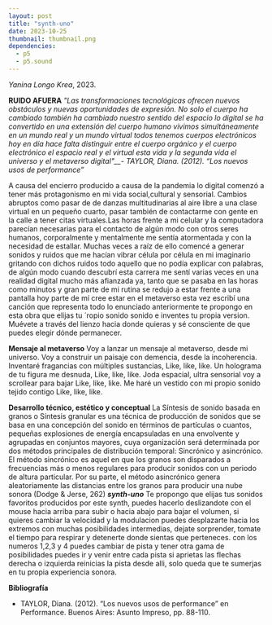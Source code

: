 ```yaml
---
layout: post
title: "synth-uno"
date: 2023-10-25
thumbnail: thumbnail.png
dependencies:
  - p5
  - p5.sound
---
```


<div id="div-sketch">
  <script type="text/javascript" src="sketch.js"></script>
</div>

_Yanina Longo Krea_, 2023.

**RUIDO AFUERA**
_"Las transformaciones tecnológicas ofrecen nuevos obstáculos y nuevas oportunidades de expresión.
No solo el cuerpo ha cambiado también ha cambiado nuestro sentido del espacio lo digital se ha convertido en una extensión del cuerpo humano vivimos simultáneamente en un mundo real y un mundo virtual todos tenemos cuerpos electrónicos hoy en día hace falta distinguir entre el cuerpo orgánico y el cuerpo electrónico el espacio real y el virtual esta vida y la segunda vida el universo y el metaverso digital"__- TAYLOR, Diana. (2012). “Los nuevos usos de performance”_

A causa del encierro producido a causa de la pandemia lo digital comenzó a tener más protagonismo en mi vida social,cultural y sensorial.
Cambios abruptos como pasar de de danzas multitudinarias al aire libre  a una clase virtual en un pequeño cuarto, pasar también de contactarme con  gente en la calle a tener citas virtuales.Las horas frente a mi celular y la computadora parecían necesarias para el contacto de algún modo con otros seres humanos, corporalmente y mentalmente me sentía atormentada y con la necesidad de estallar. Muchas veces a raíz de ello comencé a generar sonidos y ruidos que me  hacían vibrar célula por célula en mi imaginario gritando con dichos ruidos todo aquello que no podía explicar con palabras, de algún modo cuando descubrí esta carrera me sentí varias veces en una realidad digital mucho más afianzada ya, tanto que se pasaba en las horas como minutos y gran parte de mi rutina se redujo a estar frente a una pantalla hoy parte de mí cree estar en el metaverso esta vez escribí una canción que representa todo lo enunciado anteriormente te propongo  en esta obra que elijas tu ´ropio sonido sonido e inventes tu propia version. Muévete a través del lienzo hacia donde quieras y sé consciente de que puedes elegir dónde permanecer.

**Mensaje al metaverso**
Voy a lanzar un mensaje al metaverso, desde mi universo. 
Voy a construir un paisaje con demencia,  desde la incoherencia.
Inventaré fragancias con múltiples sustancias,
Like, like,  like.
Un holograma de tu figura me desnuda,
Like, like, like. 
Joda espacial, ultra sensorial voy a scrollear para bajar
Like, like, like.
Me haré un vestido con mi propio sonido tejido contigo
Like, like, like.

**Desarrollo técnico, estético y conceptual**
La Síntesis de sonido basada en granos o Síntesis granular es una técnica de producción de sonidos que se basa en una concepción del sonido en términos de partículas o cuantos, pequeñas explosiones de energía encapsuladas en una envolvente y agrupadas en conjuntos mayores, cuya organización será determinada por dos métodos principales de distribución temporal: Sincrónico y asincrónico.
El método sincrónico es aquel en que los granos son disparados a frecuencias más o menos regulares para producir sonidos con un periodo de altura particular. Por su parte, el método asincrónico genera aleatoriamente las distancias entre los granos para producir una nube sonora (Dodge & Jerse, 262)
***synth-uno***
Te propongo que elijas tus sonidos favoritos producidos por  este synth, puedes hacerlo deslizandote con el mouse hacia arriba para subir o hacia abajo para bajar el volumen, si quieres cambiar la velocidad y la modulacion puedes desplazarte hacia los extremos con  muchas posibilidades intermedias, dejate sorprender, tomate el tiempo para respirar y detenerte  donde sientas que perteneces.
con los numeros 1,2,3 y 4 puedes cambiar de pista y tener otra gama de posibilidades puedes ir  y venir entre cada pista si aprietas las flechas derecha o izquierda reinicias la pista desde alli, solo queda que te sumerjas en tu propia experiencia sonora.




**Bibliografía**
- TAYLOR, Diana. (2012). “Los nuevos usos de performance” en Performance. Buenos Aires: Asunto Impreso, pp. 88-110.

